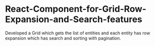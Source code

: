 # React-Component-for-Grid-Row-Expansion-and-Search-features
Developed a Grid which gets the list of entities and each entity has row expansion which has search and sorting with pagination.
